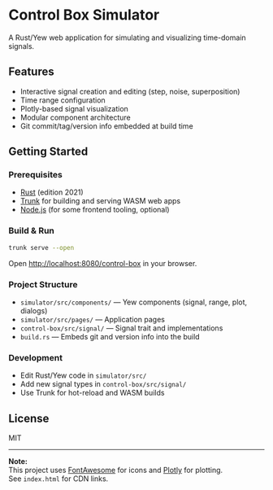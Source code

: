 # Control Box Simulator

A Rust/Yew web application for simulating and visualizing time-domain signals.

## Features

- Interactive signal creation and editing (step, noise, superposition)
- Time range configuration
- Plotly-based signal visualization
- Modular component architecture
- Git commit/tag/version info embedded at build time

## Getting Started

### Prerequisites

- [Rust](https://rust-lang.org) (edition 2021)
- [Trunk](https://trunkrs.dev/) for building and serving WASM web apps
- [Node.js](https://nodejs.org/) (for some frontend tooling, optional)

### Build & Run

```sh
trunk serve --open
```

Open [http://localhost:8080/control-box](http://localhost:8080/control-box) in your browser.

### Project Structure

- `simulator/src/components/` — Yew components (signal, range, plot, dialogs)
- `simulator/src/pages/` — Application pages
- `control-box/src/signal/` — Signal trait and implementations
- `build.rs` — Embeds git and version info into the build

### Development

- Edit Rust/Yew code in `simulator/src/`
- Add new signal types in `control-box/src/signal/`
- Use Trunk for hot-reload and WASM builds

## License

MIT


---

**Note:**  
This project uses [FontAwesome](https://fontawesome.com/) for icons and [Plotly](https://plotly.com/javascript/) for plotting.  
See `index.html` for CDN links.